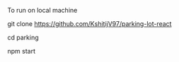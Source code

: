 To run on local machine

git clone https://github.com/KshitijV97/parking-lot-react

cd parking

npm start
